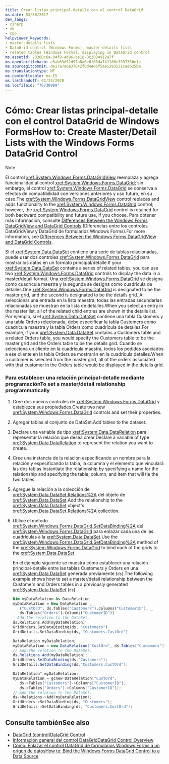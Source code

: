 ```yaml
---
title: Crear listas principal-detalle con el control DataGrid
ms.date: 03/30/2017
dev_langs:
- csharp
- vb
- cpp
helpviewer_keywords:
- master-details lists
- DataGrid control [Windows Forms], master-details lists
- related tables [Windows Forms], displaying in DataGrid control
ms.assetid: 20388c6a-94f9-4d96-be18-8c200491247f
ms.openlocfilehash: e8ab63d52d97a8a6e6f60da741186e3937350e1e
ms.sourcegitcommit: de17a7a0a37042f0d4406f5ae5393531caeb25ba
ms.translationtype: MT
ms.contentlocale: es-ES
ms.lasthandoff: 01/24/2020
ms.locfileid: "76730989"
---
```

# <a name="how-to-create-masterdetail-lists-with-the-windows-forms-datagrid-control"></a><span data-ttu-id="d416e-102">Cómo: Crear listas principal-detalle con el control DataGrid de Windows Forms</span><span class="sxs-lookup"><span data-stu-id="d416e-102">How to: Create Master/Detail Lists with the Windows Forms DataGrid Control</span></span>
> [!NOTE]
> <span data-ttu-id="d416e-103">El control <xref:System.Windows.Forms.DataGridView> reemplaza y agrega funcionalidad al control <xref:System.Windows.Forms.DataGrid>; sin embargo, el control <xref:System.Windows.Forms.DataGrid> se conserva a efectos de compatibilidad con versiones anteriores y uso futuro, en su caso.</span><span class="sxs-lookup"><span data-stu-id="d416e-103">The <xref:System.Windows.Forms.DataGridView> control replaces and adds functionality to the <xref:System.Windows.Forms.DataGrid> control; however, the <xref:System.Windows.Forms.DataGrid> control is retained for both backward compatibility and future use, if you choose.</span></span> <span data-ttu-id="d416e-104">Para obtener más información, consulte [Differences Between the Windows Forms DataGridView and DataGrid Controls](differences-between-the-windows-forms-datagridview-and-datagrid-controls.md) (Diferencias entre los controles DataGridView y DataGrid de formularios Windows Forms).</span><span class="sxs-lookup"><span data-stu-id="d416e-104">For more information, see [Differences Between the Windows Forms DataGridView and DataGrid Controls](differences-between-the-windows-forms-datagridview-and-datagrid-controls.md).</span></span>  
  
 <span data-ttu-id="d416e-105">Si el <xref:System.Data.DataSet> contiene una serie de tablas relacionadas, puede usar dos controles <xref:System.Windows.Forms.DataGrid> para mostrar los datos en un formato principal/detalle.</span><span class="sxs-lookup"><span data-stu-id="d416e-105">If your <xref:System.Data.DataSet> contains a series of related tables, you can use two <xref:System.Windows.Forms.DataGrid> controls to display the data in a master/detail format.</span></span> <span data-ttu-id="d416e-106">Una <xref:System.Windows.Forms.DataGrid> se designa como cuadrícula maestra y la segunda se designa como cuadrícula de detalles.</span><span class="sxs-lookup"><span data-stu-id="d416e-106">One <xref:System.Windows.Forms.DataGrid> is designated to be the master grid, and the second is designated to be the details grid.</span></span> <span data-ttu-id="d416e-107">Al seleccionar una entrada en la lista maestra, todas las entradas secundarias relacionadas se muestran en la lista de detalles.</span><span class="sxs-lookup"><span data-stu-id="d416e-107">When you select an entry in the master list, all of the related child entries are shown in the details list.</span></span> <span data-ttu-id="d416e-108">Por ejemplo, si el <xref:System.Data.DataSet> contiene una tabla Customers y una tabla Orders relacionada, debe especificar la tabla Customers como cuadrícula maestra y la tabla Orders como cuadrícula de detalles.</span><span class="sxs-lookup"><span data-stu-id="d416e-108">For example, if your <xref:System.Data.DataSet> contains a Customers table and a related Orders table, you would specify the Customers table to be the master grid and the Orders table to be the details grid.</span></span> <span data-ttu-id="d416e-109">Cuando se selecciona un cliente en la cuadrícula maestra, todos los pedidos asociados a ese cliente en la tabla Orders se mostrarán en la cuadrícula detalles.</span><span class="sxs-lookup"><span data-stu-id="d416e-109">When a customer is selected from the master grid, all of the orders associated with that customer in the Orders table would be displayed in the details grid.</span></span>  
  
### <a name="to-set-a-masterdetail-relationship-programmatically"></a><span data-ttu-id="d416e-110">Para establecer una relación principal-detalle mediante programación</span><span class="sxs-lookup"><span data-stu-id="d416e-110">To set a master/detail relationship programmatically</span></span>  
  
1. <span data-ttu-id="d416e-111">Cree dos nuevos controles de <xref:System.Windows.Forms.DataGrid> y establezca sus propiedades.</span><span class="sxs-lookup"><span data-stu-id="d416e-111">Create two new <xref:System.Windows.Forms.DataGrid> controls and set their properties.</span></span>  
  
2. <span data-ttu-id="d416e-112">Agregar tablas al conjunto de DataSet.</span><span class="sxs-lookup"><span data-stu-id="d416e-112">Add tables to the dataset.</span></span>  
  
3. <span data-ttu-id="d416e-113">Declare una variable de tipo <xref:System.Data.DataRelation> para representar la relación que desea crear.</span><span class="sxs-lookup"><span data-stu-id="d416e-113">Declare a variable of type <xref:System.Data.DataRelation> to represent the relation you want to create.</span></span>  
  
4. <span data-ttu-id="d416e-114">Cree una instancia de la relación especificando un nombre para la relación y especificando la tabla, la columna y el elemento que vinculará las dos tablas.</span><span class="sxs-lookup"><span data-stu-id="d416e-114">Instantiate the relationship by specifying a name for the relationship and specifying the table, column, and item that will tie the two tables.</span></span>  
  
5. <span data-ttu-id="d416e-115">Agregue la relación a la colección de <xref:System.Data.DataSet.Relations%2A> del objeto de <xref:System.Data.DataSet>.</span><span class="sxs-lookup"><span data-stu-id="d416e-115">Add the relationship to the <xref:System.Data.DataSet> object's <xref:System.Data.DataSet.Relations%2A> collection.</span></span>  
  
6. <span data-ttu-id="d416e-116">Utilice el método <xref:System.Windows.Forms.DataGrid.SetDataBinding%2A> del <xref:System.Windows.Forms.DataGrid> para enlazar cada una de las cuadrículas a la <xref:System.Data.DataSet>.</span><span class="sxs-lookup"><span data-stu-id="d416e-116">Use the <xref:System.Windows.Forms.DataGrid.SetDataBinding%2A> method of the <xref:System.Windows.Forms.DataGrid> to bind each of the grids to the <xref:System.Data.DataSet>.</span></span>  
  
     <span data-ttu-id="d416e-117">En el ejemplo siguiente se muestra cómo establecer una relación principal-detalle entre las tablas Customers y Orders en una <xref:System.Data.DataSet> generada previamente (`ds`).</span><span class="sxs-lookup"><span data-stu-id="d416e-117">The following example shows how to set a master/detail relationship between the Customers and Orders tables in a previously generated <xref:System.Data.DataSet> (`ds`).</span></span>  
  
    ```vb  
    Dim myDataRelation As DataRelation  
    myDataRelation = New DataRelation _  
       ("CustOrd", ds.Tables("Customers").Columns("CustomerID"), _  
       ds.Tables("Orders").Columns("CustomerID"))  
    ' Add the relation to the DataSet.  
    ds.Relations.Add(myDataRelation)  
    GridOrders.SetDataBinding(ds, "Customers")  
    GridDetails.SetDataBinding(ds, "Customers.CustOrd")  
    ```  
  
    ```csharp  
    DataRelation myDataRelation;  
    myDataRelation = new DataRelation("CustOrd", ds.Tables["Customers"].Columns["CustomerID"], ds.Tables["Orders"].Columns["CustomerID"]);  
    // Add the relation to the DataSet.  
    ds.Relations.Add(myDataRelation);  
    GridOrders.SetDataBinding(ds,"Customers");  
    GridDetails.SetDataBinding(ds,"Customers.CustOrd");  
    ```  
  
    ```cpp  
    DataRelation^ myDataRelation;  
    myDataRelation = gcnew DataRelation("CustOrd",  
       ds->Tables["Customers"]->Columns["CustomerID"],  
       ds->Tables["Orders"]->Columns["CustomerID"]);  
    // Add the relation to the DataSet.  
    ds->Relations->Add(myDataRelation);  
    GridOrders->SetDataBinding(ds, "Customers");  
    GridDetails->SetDataBinding(ds, "Customers.CustOrd");  
    ```  
  
## <a name="see-also"></a><span data-ttu-id="d416e-118">Consulte también</span><span class="sxs-lookup"><span data-stu-id="d416e-118">See also</span></span>

- [<span data-ttu-id="d416e-119">DataGrid (control)</span><span class="sxs-lookup"><span data-stu-id="d416e-119">DataGrid Control</span></span>](datagrid-control-windows-forms.md)
- [<span data-ttu-id="d416e-120">Información general del control DataGrid</span><span class="sxs-lookup"><span data-stu-id="d416e-120">DataGrid Control Overview</span></span>](datagrid-control-overview-windows-forms.md)
- [<span data-ttu-id="d416e-121">Cómo: Enlazar el control DataGrid de formularios Windows Forms a un origen de datos</span><span class="sxs-lookup"><span data-stu-id="d416e-121">How to: Bind the Windows Forms DataGrid Control to a Data Source</span></span>](how-to-bind-the-windows-forms-datagrid-control-to-a-data-source.md)
